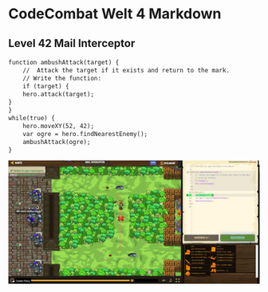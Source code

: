 # CodeCombat Welt 4 Markdown
## Level 42 Mail Interceptor
```
function ambushAttack(target) {
    //  Attack the target if it exists and return to the mark.
    // Write the function:
    if (target) {
    hero.attack(target);
}
}
while(true) {
    hero.moveXY(52, 42);
    var ogre = hero.findNearestEnemy();
    ambushAttack(ogre);
}
```
![alt text](image-125.png)
